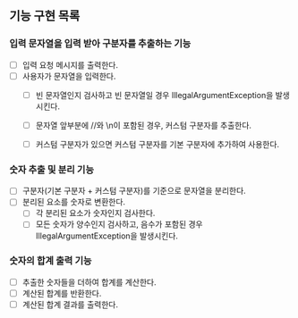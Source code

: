 ## 기능 구현 목록
### 입력 문자열을 입력 받아 구분자를 추출하는 기능

- [ ] 입력 요청 메시지를 출력한다.
- [ ] 사용자가 문자열을 입력한다.
  - [ ] 빈 문자열인지 검사하고 빈 문자열일 경우 IllegalArgumentException을 발생시킨다.
  - [ ] 문자열 앞부분에 //와 \n이 포함된 경우, 커스텀 구분자를 추출한다.
  - [ ] 커스텀 구분자가 있으면 커스텀 구분자를 기본 구분자에 추가하여 사용한다.


### 숫자 추출 및 분리 기능

- [ ]  구분자(기본 구분자 + 커스텀 구분자)를 기준으로 문자열을 분리한다.
- [ ] 분리된 요소를 숫자로 변환한다.
  - [ ] 각 분리된 요소가 숫자인지 검사한다.
  - [ ] 모든 숫자가 양수인지 검사하고, 음수가 포함된 경우 IllegalArgumentException을 발생시킨다.

### 숫자의 합계 출력 기능

- [ ] 추출한 숫자들을 더하여 합계를 계산한다.
- [ ] 계산된 합계를 반환한다.
- [ ]  계산된 합계 결과를 출력한다.